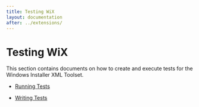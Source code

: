 ```yaml
---
title: Testing WiX
layout: documentation
after: ../extensions/
---
```


# Testing WiX

This section contains documents on how to create and execute tests for the Windows Installer XML Toolset.

* <a href='tests_runningtests.htm'>Running Tests</a>

* <a href='tests_writingtests.htm'>Writing Tests</a>